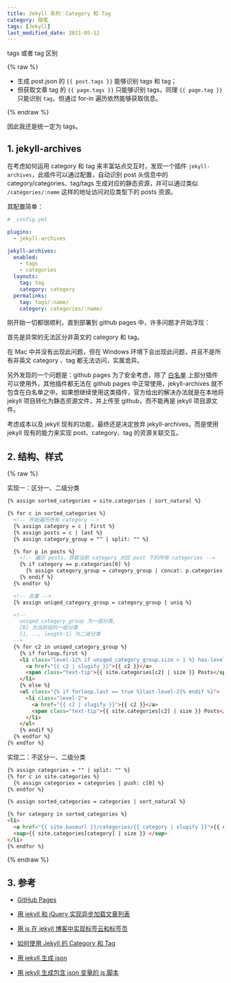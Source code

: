 ```yaml
---
title: Jekyll 系列：Category 和 Tag
category: 随笔
tags: [Jekyll]
last_modified_date: 2021-05-12
---
```


tags 或者 tag 区别

{% raw %}

- 生成 post.json 的 `{{ post.tags }}` 能够识别 tags 和 tag；
- 但获取文章 tag 的 `{{ page.tags }}` 只能够识别 tags，同理 `{{ page.tag }}` 只能识别 `tag`，但通过 for-in 遍历依然能够获取信息。

{% endraw %}

因此我还是统一定为 tags。

## 1. jekyll-archives

在考虑如何运用 category 和 tag 来丰富站点交互时，发现一个插件 `jekyll-archives`，此插件可以通过配置，自动识别 post 头信息中的 category/categories、tag/tags 生成对应的静态资源，并可以通过类似 `/categories/:name` 这样的地址访问对应类型下的 posts 资源。

其配置简单：

```yaml
# _config.yml

plugins:
  - jekyll-archives

jekyll-archives:
  enabled:
    - tags
    - categories
  layouts:
    tag: tag
    category: category
  permalinks:
    tag: tags/:name/
    category: categories/:name/
```

刚开始一切都很顺利，直到部署到 github pages 中，许多问题才开始浮现：

首先是异常的无法区分非英文的 category 和 tag。

在 Mac 中并没有出现此问题，但在 Windows 环境下会出现此问题，并且不是所有非英文 category 、tag 都无法访问，实属诡异。

另外发现的一个问题是：github pages 为了安全考虑，除了 [白名单](https://pages.github.com/versions/) 上部分插件可以使用外，其他插件都无法在 github pages 中正常使用，jekyll-archives 就不包含在白名单之中。如果想继续使用这类插件，官方给出的解决办法就是在本地将 jekyll 项目转化为静态资源文件，并上传至 github，而不能再是 jekyll 项目源文件。

考虑成本以及 jekyll 现有的功能，最终还是决定放弃 jekyll-archives，而是使用 jekyll 现有的能力来实现 post、category、tag 的资源关联交互。

## 2. 结构、样式

{% raw %}

实现一：区分一、二级分类

```html
{% assign sorted_categories = site.categories | sort_natural %}

{% for c in sorted_categories %}
  <!-- 开始遍历所有 category -->
  {% assign category = c | first %}
  {% assign posts = c | last %}
  {% assign category_group = "" | split: "" %}

  {% for p in posts %}
    <!-- 遍历 posts，获取当前 category 对应 post 下的所有 categories -->
    {% if category == p.categories[0] %}
      {% assign category_group = category_group | concat: p.categories %}
    {% endif %}
  {% endfor %}

  <!-- 去重 -->
  {% assign uniqed_category_group = category_group | uniq %}

  <!-- 
    uniqed_category_group 为一组分类, 
    [0] 为当前组的一级分类
    [1, .., length-1] 为二级分类
  -->
  {% for c2 in uniqed_category_group %}
    {% if forloop.first %}
    <li class="level-1{% if uniqed_category_group.size > 1 %} has-level-2{% endif %}">
      <a href="{{ c2 | slugify }}">{{ c2 }}</a>
      <span class="text-tip">{{ site.categories[c2] | size }} Posts</span>
    </li>
    {% else %}
    <ul class="{% if forloop.last == true %}last-level-2{% endif %}">
      <li class="level-2">
        <a href="{{ c2 | slugify }}">{{ c2 }}</a>
        <span class="text-tip">{{ site.categories[c2] | size }} Posts</span>
      </li>
    </ul>
    {% endif %}
  {% endfor %}
{% endfor %}
```

实现二：不区分一、二级分类

```html
{% assign categories = "" | split: "" %}
{% for c in site.categories %}
  {% assign categories = categories | push: c[0] %}
{% endfor %}

{% assign sorted_categories = categories | sort_natural %}

{% for category in sorted_categories %}
<li>
  <a href="{{ site.baseurl }}/categories/{{ category | slugify }}">{{ category }}</a>
  <sup>{{ site.categories[category] | size }} </sup>
</li>
{% endfor %}
```

{% endraw %}

## 3. 参考

- [GitHub Pages](https://pages.github.com/)

- [用 jekyll 和 jQuery 实现异步加载文章列表](http://yanping.me/cn/blog/2012/10/10/asynchronous-loading-post-list-with-jekyll-and-jQuery/)

- [用 js 在 jekyll 博客中实现标签云和标签页](http://yanping.me/cn/blog/2013/02/13/generate-tags-with-js-in-jekyll-blog/)

- [如何使用 Jekyll 的 Category 和 Tag](http://www.kthinker.com/post/jekyll-category-and-tag/)

- [用 jekyll 生成 json](http://yanping.me/cn/blog/2012/04/19/jekyll-with-json/)

- [用 jekyll 生成包含 json 变量的 js 脚本](http://yanping.me/cn/blog/2012/04/20/jekyll-with-js-and-json/)
